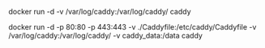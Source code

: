 docker run -d -v /var/log/caddy:/var/log/caddy/ caddy


docker run -d -p 80:80 -p 443:443 -v ./Caddyfile:/etc/caddy/Caddyfile -v /var/log/caddy:/var/log/caddy/ -v caddy_data:/data caddy
